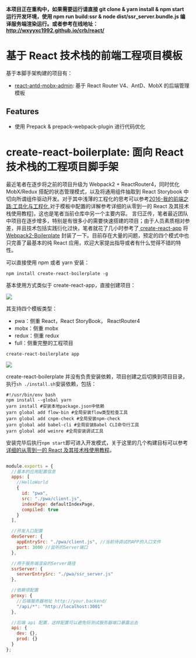 **本项目正在重构中，如果需要运行请直接 git clone & yarn install & npm start  运行开发环境，使用 npm run build:ssr & node dist/ssr_server.bundle.js 编译服务端渲染运行。或者参考在线地址：http://wxyyxc1992.github.io/crb/react/**

# 基于 React 技术栈的前端工程项目模板

基于本脚手架构建的项目有：
- [react-antd-mobx-admin](https://parg.co/btu): 基于 React Router V4、AntD、MobX 的后端管理模板

## Features

- 使用 Prepack & prepack-webpack-plugin 进行代码优化

# create-react-boilerplate: 面向 React 技术栈的工程项目脚手架

最近笔者在逐步将之前的项目升级为 Webpack2 + ReactRouter4，同时优化 MobX/Redux 搭配的状态管理模式，以及将通用组件抽取到 React Storybook 中切向所谓组件驱动开发。对于其中浅薄的工程化的思考可以参考[2016-我的前端之路:工具化与工程化](https://zhuanlan.zhihu.com/p/24575395),对于模板中配置的详解参考详细的从零到一的 React 及其技术栈使用教程]，这也是笔者当前仓库中另一个主要内容。
言归正传，笔者最近团队中项目在逐步增多，特别是有很多小的需要快速搭建的项目；由于人员素质相对参差，并且技术包括实践衍化过快，笔者就花了几小时参考了[ create-react-app](https://segmentfault.com/a/1190000006055973) 将 [Webpack2-Boilerplate](https://github.com/wxyyxc1992/Webpack2-React-Redux-Boilerplate/blob/master/boilerplate/README.md) 封装了一下。目前存在大量的问题，预定的四个模式中也只完善了最基本的纯 React 应用，欢迎大家提出指导或者有什么觉得不错的特性。

可以直接使用 npm 或者 yarn 安装：
```
npm install create-react-boilerplate -g
```
基本使用方式类似于 create-react-app，直接创建项目：

![](https://coding.net/u/hoteam/p/Cache/git/raw/master/2017/2/2/WX20170221-22060311.png)

其支持四个模板类型：
- pwa：侧重 React，React StoryBook， ReactRouter4
- mobx：侧重 mobx
- redux：侧重 redux
- full：侧重完整的工程项目

```
create-react-boilerplate app
```
![](https://coding.net/u/hoteam/p/Cache/git/raw/master/2017/2/2/WX20170221-220910aa.png)

create-react-boilerplate 并没有负责安装依赖，项目创建之后切换到项目目录，执行`sh ./install.sh`安装依赖，包括：

```
#!/usr/bin/env bash
npm install --global yarn
yarn install #安装本地package.json中依赖
yarn global add flow-bin #全局安装flow类型检查工具
yarn global add cnpm-check #全局安装npm-check
yarn global add babel-cli #全局安装Babel CLI命令行工具
yarn global add weinre #全局安装调试工具
```

安装完毕后执行`npm start`即可进入开发模式，关于这里的几个构建目标可以参考[详细的从零到一的 React 及其技术栈使用教程](https://github.com/wxyyxc1992/Webpack2-React-Redux-Boilerplate/blob/master/boilerplate/README.md)。


```javascript

module.exports = {
  //基本的应用配置信息
  apps: [
    //HelloWorld
    {
      id: "pwa",
      src: "./pwa/client.js",
      indexPage: defaultIndexPage,
      compiled: true
    }
  ],

  //开发入口配置
  devServer: {
    appEntrySrc: "./pwa/client.js", //当前待调试的APP的入口文件
    port: 3000 //监听的Server端口
  },

  //用于服务端渲染的Server路径
  ssrServer: {
    serverEntrySrc: "./pwa/ssr_server.js"
  },

  //依赖项配置
  proxy: {
    //后端服务器地址 http://your.backend/
    "/api/*": "http://localhost:3001"
  },

  //后端 api 配置，这样配置可以避免将测试服务器端口暴露出去
  api: {
    dev: {},
    prod: {}
  }
};

```
